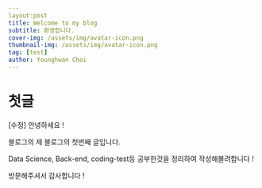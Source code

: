 ```yaml
---
layout:post
title: Welcome to my blog
subtitle: 환영합니다.
cover-img: /assets/img/avatar-icon.png
thumbnail-img: /assets/img/avatar-icon.png
tag: [test]
author: Younghwan Choi
---
```



# 첫글
[수정]
안녕하세요 !

블로그의 제 블로그의 첫번째 글입니다. 

Data Science, Back-end, coding-test등 공부한것을 정리하여 작성해볼려합니다 !

방문해주셔서 감사합니다 !

